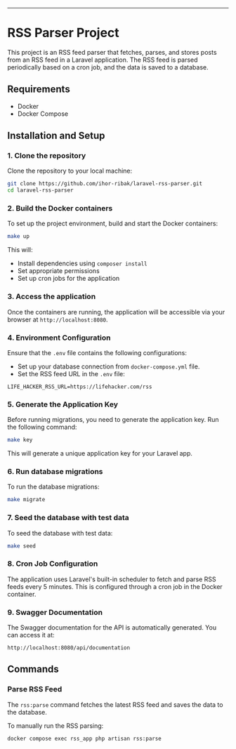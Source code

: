
---

# RSS Parser Project

This project is an RSS feed parser that fetches, parses, and stores posts from an RSS feed in a Laravel application. The RSS feed is parsed periodically based on a cron job, and the data is saved to a database.

## Requirements

- Docker
- Docker Compose

## Installation and Setup

### 1. Clone the repository

Clone the repository to your local machine:

```bash
git clone https://github.com/ihor-ribak/laravel-rss-parser.git
cd laravel-rss-parser
```

### 2. Build the Docker containers

To set up the project environment, build and start the Docker containers:

```bash
make up
```

This will:

- Install dependencies using `composer install`
- Set appropriate permissions
- Set up cron jobs for the application

### 3. Access the application

Once the containers are running, the application will be accessible via your browser at `http://localhost:8080`.

### 4. Environment Configuration

Ensure that the `.env` file contains the following configurations:

- Set up your database connection from `docker-compose.yml` file.
- Set the RSS feed URL in the `.env` file:

```env
LIFE_HACKER_RSS_URL=https://lifehacker.com/rss
```

### 5. Generate the Application Key

Before running migrations, you need to generate the application key. Run the following command:

```bash
make key
```

This will generate a unique application key for your Laravel app.

### 6. Run database migrations

To run the database migrations:

```bash
make migrate
```

### 7. Seed the database with test data

To seed the database with test data:

```bash
make seed
```

### 8. Cron Job Configuration

The application uses Laravel's built-in scheduler to fetch and parse RSS feeds every 5 minutes. This is configured through a cron job in the Docker container.

### 9. Swagger Documentation

The Swagger documentation for the API is automatically generated. You can access it at:

```text
http://localhost:8080/api/documentation
```

## Commands

### Parse RSS Feed

The `rss:parse` command fetches the latest RSS feed and saves the data to the database.

To manually run the RSS parsing:

```bash
docker compose exec rss_app php artisan rss:parse
```
